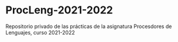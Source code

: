 # ProcLeng-2021-2022
Repositorio privado de las prácticas de la asignatura Procesdores de Lenguajes, curso 2021-2022
